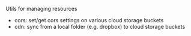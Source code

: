 Utils for managing resources 

* cors: set/get cors settings on various cloud storage buckets
* cdn: sync from a local folder (e.g. dropbox) to cloud storage buckets
